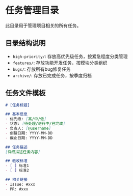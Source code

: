 # 任务管理目录

此目录用于管理项目相关的所有任务。

## 目录结构说明

- `high-priority/`: 存放高优先级任务，按紧急程度分类管理
- `features/`: 存放功能开发任务，按模块分类组织
- `bugs/`: 存放所有bug修复任务
- `archive/`: 存放已完成任务，按季度归档

## 任务文件模板

```markdown
# [任务标题]

## 基本信息
- 优先级: [高/中/低]
- 状态: [待处理/进行中/已完成]
- 负责人: [@username]
- 创建日期: YYYY-MM-DD
- 截止日期: YYYY-MM-DD

## 任务描述
[详细描述任务内容]

## 验收标准
- [ ] 标准1
- [ ] 标准2

## 相关链接
- Issue: #xxx
- PR: #xxx
```

